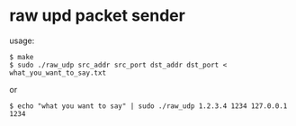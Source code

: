 raw upd packet sender
===

usage:

```
$ make
$ sudo ./raw_udp src_addr src_port dst_addr dst_port < what_you_want_to_say.txt
```

or

```
$ echo "what you want to say" | sudo ./raw_udp 1.2.3.4 1234 127.0.0.1 1234
```
